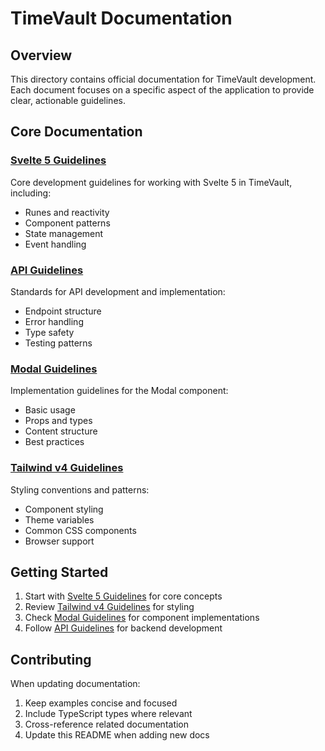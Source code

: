 # TimeVault Documentation

## Overview
This directory contains official documentation for TimeVault development. Each document focuses on a specific aspect of the application to provide clear, actionable guidelines.

## Core Documentation

### [Svelte 5 Guidelines](./svelte5-guidelines.md)
Core development guidelines for working with Svelte 5 in TimeVault, including:
- Runes and reactivity
- Component patterns
- State management
- Event handling

### [API Guidelines](./api-guidelines.md)
Standards for API development and implementation:
- Endpoint structure
- Error handling
- Type safety
- Testing patterns

### [Modal Guidelines](./modal-guidelines.md)
Implementation guidelines for the Modal component:
- Basic usage
- Props and types
- Content structure
- Best practices

### [Tailwind v4 Guidelines](./tailwind-v4-guidelines.md)
Styling conventions and patterns:
- Component styling
- Theme variables
- Common CSS components
- Browser support

## Getting Started

1. Start with [Svelte 5 Guidelines](./svelte5-guidelines.md) for core concepts
2. Review [Tailwind v4 Guidelines](./tailwind-v4-guidelines.md) for styling
3. Check [Modal Guidelines](./modal-guidelines.md) for component implementations
4. Follow [API Guidelines](./api-guidelines.md) for backend development

## Contributing

When updating documentation:
1. Keep examples concise and focused
2. Include TypeScript types where relevant
3. Cross-reference related documentation
4. Update this README when adding new docs